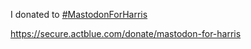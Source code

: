 I donated to [\#<span>MastodonForHarris</span>](https://social.lol/tags/MastodonForHarris)

[<span class="invisible">https://</span><span class="ellipsis">secure.actblue.com/donate/mast</span><span class="invisible">odon-for-harris</span>](https://secure.actblue.com/donate/mastodon-for-harris)